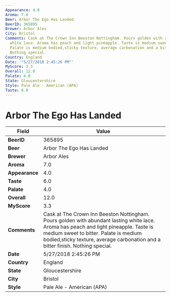 ```yaml
---
Appearance: 4.0
Aroma: 7.0
Beer: Arbor The Ego Has Landed
BeerID: 365895
Brewer: Arbor Ales
City: Bristol
Comments: Cask at The Crown Inn Beeston Nottingham. Pours golden with abundant lasting
  white lace. Aroma has peach and light pineapple. Taste is medium sweet to bitter.
  Palate is medium bodied,sticky texture, average carbonation and a bitter finish.
  Nothing special.
Country: England
Date: '"5/27/2018 2:45:26 PM"'
MyScore: 3.3
Overall: 12.0
Palate: 4.0
State: Gloucestershire
Style: Pale Ale - American (APA)
Taste: 6.0
---
```


# Arbor The Ego Has Landed

| Field         | Value |
|---------------|-------|
| **BeerID** | 365895 |
| **Beer** | Arbor The Ego Has Landed |
| **Brewer** | Arbor Ales |
| **Aroma** | 7.0 |
| **Appearance** | 4.0 |
| **Taste** | 6.0 |
| **Palate** | 4.0 |
| **Overall** | 12.0 |
| **MyScore** | 3.3 |
| **Comments** | Cask at The Crown Inn Beeston Nottingham. Pours golden with abundant lasting white lace. Aroma has peach and light pineapple. Taste is medium sweet to bitter. Palate is medium bodied,sticky texture, average carbonation and a bitter finish. Nothing special. |
| **Date** | 5/27/2018 2:45:26 PM |
| **Country** | England |
| **State** | Gloucestershire |
| **City** | Bristol |
| **Style** | Pale Ale - American (APA) |

